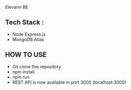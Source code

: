 Elevarm BE

## Tech Stack :
- Node Express.js
- MongoDB Atlas

## HOW TO USE
- Git clone this repository
- npm install
- npm run
- REST API is now available in port 3000 (localhost:3000)
